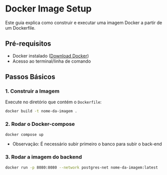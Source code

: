 # Docker Image Setup

Este guia explica como construir e executar uma imagem Docker a partir de um Dockerfile.

## Pré-requisitos
- Docker instalado ([Download Docker](https://www.docker.com/get-started))
- Acesso ao terminal/linha de comando

## Passos Básicos

### 1. Construir a Imagem
Execute no diretório que contém o `Dockerfile`:
```bash
docker build -t nome-da-imagem .
```

### 2. Rodar o Docker-compose

```bash
docker compose up
```
- Observação: É necessário subir primeiro o banco para subir o back-end

### 3. Rodar a imagem do backend
```bash
docker run -p 8080:8080 --network postgres-net nome-da-imagem:latest
```

###